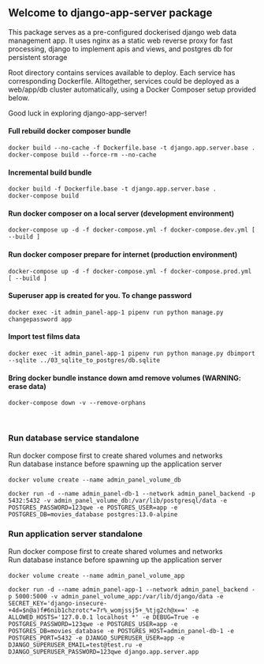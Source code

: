 ## Welcome to django-app-server package

This package serves as a pre-configured dockerised django web data management app.
It uses nginx as a static web reverse proxy for fast processing,
django to implement apis and views, and postgres db for persistent storage
 
Root directory contains services available to deploy.
Each service has corresponding Dockerfile.
Alltogether, services could be deployed as a web/app/db cluster automatically, using a Docker Composer setup provided below.

Good luck in exploring django-app-server!  

#### Full rebuild docker composer bundle
`docker build --no-cache -f Dockerfile.base -t django.app.server.base .`  
`docker-compose build --force-rm --no-cache`

#### Incremental build bundle
`docker build -f Dockerfile.base -t django.app.server.base .`  
`docker-compose build`

#### Run docker composer on a local server (development environment)
`docker-compose up -d -f docker-compose.yml -f docker-compose.dev.yml [ --build ]`

#### Run docker composer prepare for internet (production environment)
`docker-compose up -d -f docker-compose.yml -f docker-compose.prod.yml [ --build ]`

#### Superuser app is created for you. To change password
`docker exec -it admin_panel-app-1 pipenv run python manage.py changepassword app`

#### Import test films data
`docker exec -it admin_panel-app-1 pipenv run python manage.py dbimport --sqlite ../03_sqlite_to_postgres/db.sqlite`

#### Bring docker bundle instance down amd remove volumes (WARNING: erase data)
`docker-compose down -v --remove-orphans`

<br/>

### Run database service standalone
Run docker compose first to create shared volumes and networks  
Run database instance before spawning up the application server  
<br/>
`docker volume create --name admin_panel_volume_db`

`docker run -d --name admin_panel-db-1 --network admin_panel_backend -p 5432:5432
  -v admin_panel_volume_db:/var/lib/postgresql/data
  -e POSTGRES_PASSWORD=123qwe
  -e POSTGRES_USER=app
  -e POSTGRES_DB=movies_database
  postgres:13.0-alpine`

### Run application server standalone
Run docker compose first to create shared volumes and networks  
Run database instance before spawning up the application server  
<br/>
`docker volume create --name admin_panel_volume_app`

`docker run -d --name admin_panel-app-1 --network admin_panel_backend -p 5000:5000
  -v admin_panel_volume_app:/var/lib/django/data
  -e SECRET_KEY='django-insecure-+4d=$n@a)f#6nib1chzrotc*=7r%_womjssj5+_%tjg2ch@x=='
  -e ALLOWED_HOSTS='127.0.0.1 localhost *'
  -e DEBUG=True
  -e POSTGRES_PASSWORD=123qwe
  -e POSTGRES_USER=app
  -e POSTGRES_DB=movies_database
  -e POSTGRES_HOST=admin_panel-db-1
  -e POSTGRES_PORT=5432
  -e DJANGO_SUPERUSER_USER=app
  -e DJANGO_SUPERUSER_EMAIL=test@test.ru
  -e DJANGO_SUPERUSER_PASSWORD=123qwe
  django.app.server.app`

